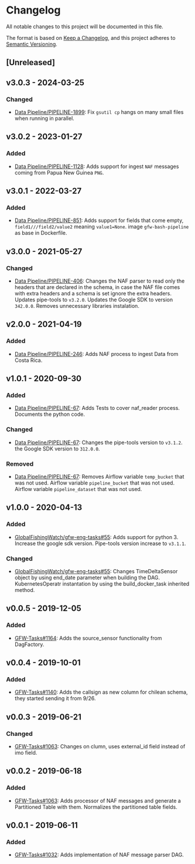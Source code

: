 # Changelog

All notable changes to this project will be documented in this file.

The format is based on [Keep a
Changelog](https://keepachangelog.com/en/1.0.0/), and this project adheres to
[Semantic Versioning](https://semver.org/spec/v2.0.0.html).

## [Unreleased]

## v3.0.3 - 2024-03-25

### Changed

* [Data Pipeline/PIPELINE-1899](https://globalfishingwatch.atlassian.net/browse/PIPELINE-1899): Fix 
  `gsutil cp` hangs on many small files when running in parallel.

## v3.0.2 - 2023-01-27

### Added

* [Data Pipeline/PIPELINE-1128](https://globalfishingwatch.atlassian.net/browse/PIPELINE-1128): Adds
  support for ingest `NAF` messages coming from Papua New Guinea `PNG`.

## v3.0.1 - 2022-03-27

### Added

* [Data Pipeline/PIPELINE-851](https://globalfishingwatch.atlassian.net/browse/PIPELINE-851): Adds
  support for fields that come empty, `field1///field2/value2` meaning `value1=None`.
  image `gfw-bash-pipeline` as base in Dockerfile.

## v3.0.0 - 2021-05-27

### Changed

* [Data Pipeline/PIPELINE-406](https://globalfishingwatch.atlassian.net/browse/PIPELINE-406): Changes
  the NAF parser to read only the headers that are declared in the schema, in
  case the NAF file comes with extra headers and a schema is set ignore the
  extra headers.
  Updates pipe-tools to `v3.2.0`.
  Updates the Google SDK to version `342.0.0`.
  Removes unnecessary libraries instalation.

## v2.0.0 - 2021-04-19

### Added

* [Data Pipeline/PIPELINE-246](https://globalfishingwatch.atlassian.net/browse/PIPELINE-246): Adds
  NAF process to ingest Data from Costa Rica.

## v1.0.1 - 2020-09-30

### Added

* [Data Pipeline/PIPELINE-67](https://globalfishingwatch.atlassian.net/browse/PIPELINE-67): Adds
  Tests to cover naf_reader process.
  Documents the python code.

### Changed

* [Data Pipeline/PIPELINE-67](https://globalfishingwatch.atlassian.net/browse/PIPELINE-67): Changes
  the pipe-tools version to `v3.1.2`.
  the Google SDK version to `312.0.0`.

### Removed

* [Data Pipeline/PIPELINE-67](https://globalfishingwatch.atlassian.net/browse/PIPELINE-67): Removes
  Airflow variable `temp_bucket` that was not used.
  Airflow variable `pipeline_bucket` that was not used.
  Airflow variable `pipeline_dataset` that was not used.

## v1.0.0 - 2020-04-13

### Added

* [GlobalFishingWatch/gfw-eng-tasks#55](https://github.com/GlobalFishingWatch/gfw-eng-tasks/issues/55): Adds
  support for python 3.
  Increase the google sdk version.
  Pipe-tools version increase to `v3.1.1`.

### Changed

* [GlobalFishingWatch/gfw-eng-tasks#55](https://github.com/GlobalFishingWatch/gfw-eng-tasks/issues/55): Changes
  TimeDeltaSensor object by using end_date parameter when building the DAG.
  KubernetesOperatr instantation by using the build_docker_task inherited method.

## v0.0.5 - 2019-12-05

### Added

* [GFW-Tasks#1164](https://github.com/GlobalFishingWatch/GFW-Tasks/issues/1164): Adds
  the source_sensor functionality from DagFactory.

## v0.0.4 - 2019-10-01

### Added

* [GFW-Tasks#1140](https://github.com/GlobalFishingWatch/GFW-Tasks/issues/1140): Adds
  the callsign as new column for chilean schema, they started sending it from 9/26.

## v0.0.3 - 2019-06-21

### Changed

* [GFW-Tasks#1063](https://github.com/GlobalFishingWatch/GFW-Tasks/issues/1063): Changes
  on clumn, uses external_id field instead of imo field.

## v0.0.2 - 2019-06-18

### Added

* [GFW-Tasks#1063](https://github.com/GlobalFishingWatch/GFW-Tasks/issues/1063): Adds
  processor of NAF messages and generate a Partitioned Table with them.
  Normalizes the partitioned table fields.

## v0.0.1 - 2019-06-11

### Added

* [GFW-Tasks#1032](https://github.com/GlobalFishingWatch/GFW-Tasks/issues/1032): Adds
  implementation of NAF message parser DAG.
